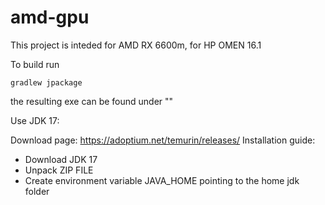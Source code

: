# amd-gpu
This project is inteded for AMD RX 6600m, for HP OMEN 16.1

To build run 

``gradlew jpackage``

the resulting exe can be found under ""

Use JDK 17:

Download page: https://adoptium.net/temurin/releases/
Installation guide:
- Download JDK 17
- Unpack ZIP FILE
- Create environment variable JAVA_HOME pointing to the home jdk folder
